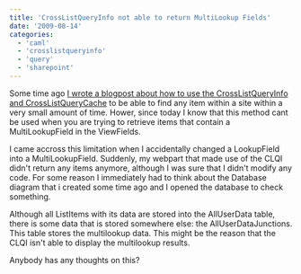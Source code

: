 ```yaml
---
title: 'CrossListQueryInfo not able to return MultiLookup Fields'
date: '2009-08-14'
categories:
  - 'caml'
  - 'crosslistqueryinfo'
  - 'query'
  - 'sharepoint'
---
```


Some time ago [I wrote a blogpost about how to use the CrossListQueryInfo and CrossListQueryCache](http://bloggingabout.net/blogs/bas/archive/2009/03/27/using-the-crosslistqueryinfo-and-crosslistquerycache.aspx) to be able to find any item within a site within a very small amount of time. Hower, since today I know that this method cant be used when you are trying to retrieve items that contain a MultiLookupField in the ViewFields.

I came accross this limitation when I accidentally changed a LookupField into a MultiLookupField. Suddenly, my webpart that made use of the CLQI didn't return any items anymore, although I was sure that I didn't modify any code. For some reason I immediately had to think about the Database diagram that i created some time ago and I opened the database to check something.

Although all ListItems with its data are stored into the AllUserData table, there is some data that is stored somewhere else: the AllUserDataJunctions. This table stores the multilookup data. This might be the reason that the CLQI isn't able to display the multilookup results.

Anybody has any thoughts on this?

